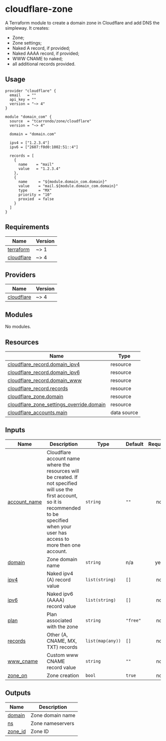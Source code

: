 # cloudflare-zone
A Terraform module to create a domain zone in Cloudflare and add DNS the simpleway.
It creates:
* Zone;
* Zone settings;
* Naked A record, if provided;
* Naked AAAA record, if provided;
* WWW CNAME to naked;
* all additional records provided.

## Usage
```hcl
provider "cloudflare" {
  email   = ""
  api_key = ""
  version = "~> 4"
}

module "domain_com" {
  source  = "tcarrondo/zone/cloudflare"
  version = "~> 4"

  domain = "domain.com"

  ipv4 = ["1.2.3.4"]
  ipv6 = ["2607:f0d0:1002:51::4"]

  records = [
    {
      name    = "mail"
      value   = "1.2.3.4"
    },
    {
      name     = "${module.domain_com.domain}"
      value    = "mail.${module.domain_com.domain}"
      type     = "MX"
      priority = "10"
      proxied  = false
    }
  ]
}
```

<!-- BEGIN_TF_DOCS -->
## Requirements

| Name | Version |
|------|---------|
| <a name="requirement_terraform"></a> [terraform](#requirement\_terraform) | ~> 1 |
| <a name="requirement_cloudflare"></a> [cloudflare](#requirement\_cloudflare) | ~> 4 |

## Providers

| Name | Version |
|------|---------|
| <a name="provider_cloudflare"></a> [cloudflare](#provider\_cloudflare) | ~> 4 |

## Modules

No modules.

## Resources

| Name | Type |
|------|------|
| [cloudflare_record.domain_ipv4](https://registry.terraform.io/providers/cloudflare/cloudflare/latest/docs/resources/record) | resource |
| [cloudflare_record.domain_ipv6](https://registry.terraform.io/providers/cloudflare/cloudflare/latest/docs/resources/record) | resource |
| [cloudflare_record.domain_www](https://registry.terraform.io/providers/cloudflare/cloudflare/latest/docs/resources/record) | resource |
| [cloudflare_record.records](https://registry.terraform.io/providers/cloudflare/cloudflare/latest/docs/resources/record) | resource |
| [cloudflare_zone.domain](https://registry.terraform.io/providers/cloudflare/cloudflare/latest/docs/resources/zone) | resource |
| [cloudflare_zone_settings_override.domain](https://registry.terraform.io/providers/cloudflare/cloudflare/latest/docs/resources/zone_settings_override) | resource |
| [cloudflare_accounts.main](https://registry.terraform.io/providers/cloudflare/cloudflare/latest/docs/data-sources/accounts) | data source |

## Inputs

| Name | Description | Type | Default | Required |
|------|-------------|------|---------|:--------:|
| <a name="input_account_name"></a> [account\_name](#input\_account\_name) | Cloudflare account name where the resources will be created. If not specified will use the first account, so it is recommended to be specified when your user has access to more then one account. | `string` | `""` | no |
| <a name="input_domain"></a> [domain](#input\_domain) | Zone domain name | `string` | n/a | yes |
| <a name="input_ipv4"></a> [ipv4](#input\_ipv4) | Naked ipv4 (A) record value | `list(string)` | `[]` | no |
| <a name="input_ipv6"></a> [ipv6](#input\_ipv6) | Naked ipv6 (AAAA) record value | `list(string)` | `[]` | no |
| <a name="input_plan"></a> [plan](#input\_plan) | Plan associated with the zone | `string` | `"free"` | no |
| <a name="input_records"></a> [records](#input\_records) | Other (A, CNAME, MX, TXT) records | `list(map(any))` | `[]` | no |
| <a name="input_www_cname"></a> [www\_cname](#input\_www\_cname) | Custom www CNAME record value | `string` | `""` | no |
| <a name="input_zone_on"></a> [zone\_on](#input\_zone\_on) | Zone creation | `bool` | `true` | no |

## Outputs

| Name | Description |
|------|-------------|
| <a name="output_domain"></a> [domain](#output\_domain) | Zone domain name |
| <a name="output_ns"></a> [ns](#output\_ns) | Zone nameservers |
| <a name="output_zone_id"></a> [zone\_id](#output\_zone\_id) | Zone ID |
<!-- END_TF_DOCS -->
